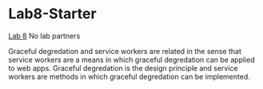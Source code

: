 # Lab8-Starter
[Lab 8](https://ryanrgarcia.github.io/Lab8-Starter)
No lab partners

Graceful degredation and service workers are related in the sense that service workers are a means in which graceful degredation can be applied to web apps. Graceful degredation is the design principle and service workers are methods in which graceful degredation can be implemented. 